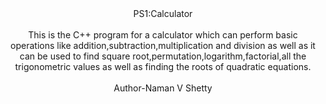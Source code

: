 <center>PS1:Calculator</center>
<br>
<center>This is the C++ program for a calculator which can perform basic operations like addition,subtraction,multiplication and division as well as it can be used to find square root,permutation,logarithm,factorial,all the trigonometric values as well as finding the roots of quadratic equations.</center>
<br>
<center>Author-Naman V Shetty</center>
